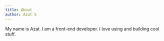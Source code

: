 ```yaml
---
title: About
author: Azat S
---
```


My name is Azat. I am a front-end developer. I love using and building cool stuff.
